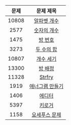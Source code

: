| 문제 | 문제 제목 |
| :--: | :--: |
| 10808 | [알파벳 개수](https://www.acmicpc.net/problem/10808) | 
| 2577 | [숫자의 개수](https://www.acmicpc.net/problem/2577) | 
| 1475 | [방 번호](https://www.acmicpc.net/problem/1475) | 
| 3273 | [두 수의 합](https://www.acmicpc.net/problem/3273) | 
| 10807 | [개수 세기](https://www.acmicpc.net/problem/10807) |
| 13300 | [방 배정](https://www.acmicpc.net/problem/13300) | 
| 11328 | [Strfry](https://www.acmicpc.net/problem/11328) | 
| 1919 | [애너그램 만들기](https://www.acmicpc.net/problem/1919) | 
| 1406 | [에디터](https://www.acmicpc.net/problem/1406) |
| 5397 | [키로거](https://www.acmicpc.net/problem/5397) |
| 1158 | [요세푸스 문제](https://www.acmicpc.net/problem/1158) |
